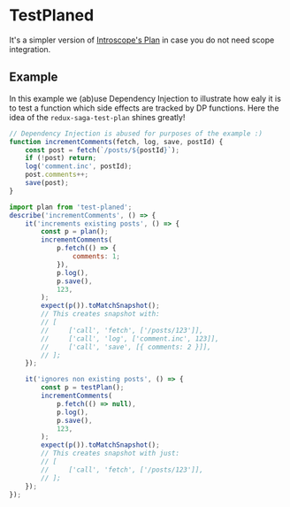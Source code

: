 # TestPlaned

It's a simpler version of [Introscope's Plan](https://github.com/peter-leonov/introscope/plan) in case you do not need scope integration.

## Example

In this example we (ab)use Dependency Injection to illustrate how ealy it is to test a function which side effects are tracked by DP functions. Here the idea of the `redux-saga-test-plan` shines greatly!

```js
// Dependency Injection is abused for purposes of the example :)
function incrementComments(fetch, log, save, postId) {
    const post = fetch(`/posts/${postId}`);
    if (!post) return;
    log('comment.inc', postId);
    post.comments++;
    save(post);
}

import plan from 'test-planed';
describe('incrementComments', () => {
    it('increments existing posts', () => {
        const p = plan();
        incrementComments(
            p.fetch(() => {
                comments: 1;
            }),
            p.log(),
            p.save(),
            123,
        );
        expect(p()).toMatchSnapshot();
        // This creates snapshot with:
        // [
        //     ['call', 'fetch', ['/posts/123']],
        //     ['call', 'log', ['comment.inc', 123]],
        //     ['call', 'save', [{ comments: 2 }]],
        // ];
    });

    it('ignores non existing posts', () => {
        const p = testPlan();
        incrementComments(
            p.fetch(() => null),
            p.log(),
            p.save(),
            123,
        );
        expect(p()).toMatchSnapshot();
        // This creates snapshot with just:
        // [
        //     ['call', 'fetch', ['/posts/123']],
        // ];
    });
});
```
